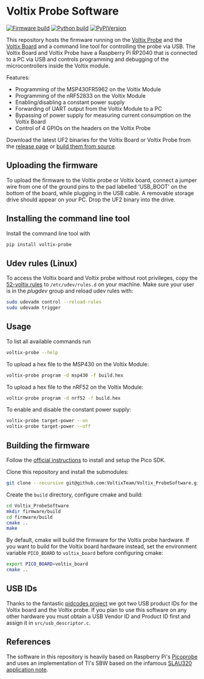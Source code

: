 # Voltix Probe Software

[![Firmware build](https://github.com/VoltixTeam/Voltix_ProbeSoftware/actions/workflows/build-firmware.yml/badge.svg)](https://github.com/VoltixTeam/Voltix_ProbeSoftware/actions/workflows/build-firmware.yml)
[![Python build](https://github.com/VoltixTeam/Voltix_ProbeSoftware/actions/workflows/build-tool.yml/badge.svg)](https://github.com/VoltixTeam/Voltix_ProbeSoftware/actions/workflows/build-tool.yml)
[![PyPiVersion](https://img.shields.io/pypi/v/voltix_probe.svg)](https://pypi.org/project/voltix_probe)

This repository hosts the firmware running on the [Voltix Probe](https://github.com/VoltixTeam/Voltix_ProbeHardware) and the [Voltix Board](https://github.com/VoltixTeam/Voltix_Board) and a command line tool for controlling the probe via USB. The Voltix Board and Voltix Probe have a Raspberry Pi RP2040 that is connected to a PC via USB and controls programming and debugging of the microcontrollers inside the Voltix module.

Features:
 - Programming of the MSP430FR5962 on the Voltix Module
 - Programming of the nRF52833 on the Voltix Module
 - Enabling/disabling a constant power supply
 - Forwarding of UART output from the Voltix Module to a PC
 - Bypassing of power supply for measuring current consumption on the Voltix Board
 - Control of 4 GPIOs on the headers on the Voltix Probe

Download the latest UF2 binaries for the Voltix Board or Voltix Probe from the [release page](https://github.com/VoltixTeam/Voltix_ProbeSoftware/releases/latest) or [build them from source](#building-the-firmware).

## Uploading the firmware

To upload the firmware to the Voltix probe or Voltix board, connect a jumper wire from one of the ground pins to the pad labelled 'USB_BOOT' on the bottom of the board, while plugging in the USB cable. A removable storage drive should appear on your PC. Drop the UF2 binary into the drive.

## Installing the command line tool

Install the command line tool with
```bash
pip install voltix-probe
```

## Udev rules (Linux)

To access the Voltix board and Voltix probe without root privileges, copy the [52-voltix.rules](52-voltix.rules) to `/etc/udev/rules.d` on your machine.
Make sure your user is in the *plugdev* group and reload udev rules with:

```bash
sudo udevadm control --reload-rules
sudo udevadm trigger
```

## Usage

To list all available commands run
```bash
voltix-probe --help
```

To upload a hex file to the MSP430 on the Voltix Module:

```bash
voltix-probe program -d msp430 -f build.hex
```

To upload a hex file to the nRF52 on the Voltix Module:

```bash
voltix-probe program -d nrf52 -f build.hex
```

To enable and disable the constant power supply:
```bash
voltix-probe target-power --on
voltix-probe target-power --off
```

## Building the firmware

Follow the [official instructions](https://datasheets.raspberrypi.com/pico/getting-started-with-pico.pdf) to install and setup the Pico SDK.

Clone this repository and install the submodules:

```bash
git clone --recursive git@github.com:VoltixTeam/Voltix_ProbeSoftware.git
```

Create the `build` directory, configure cmake and build:

```bash
cd Voltix_ProbeSoftware
mkdir firmware/build
cd firmware/build
cmake ..
make
```

By default, cmake will build the firmware for the Voltix probe hardware. If you want to build for the Voltix board hardware instead, set the environment variable `PICO_BOARD` to `voltix_board` before configuring cmake:

```bash
export PICO_BOARD=voltix_board
cmake ..
```


## USB IDs

Thanks to the fantastic [pidcodes project](https://pid.codes/) we got two USB product IDs for the Voltix board and the Voltix probe. If you plan to use this software on any other hardware you must obtain a USB Vendor ID and Product ID first and assign it in `src/usb_descriptor.c`.

## References

The software in this repository is heavily based on Raspberry Pi's [Picoprobe](https://github.com/raspberrypi/picoprobe) and uses an implementation of TI's SBW based on the infamous [SLAU320 application note](https://www.ti.com/lit/ug/slau320aj/slau320aj.pdf).
